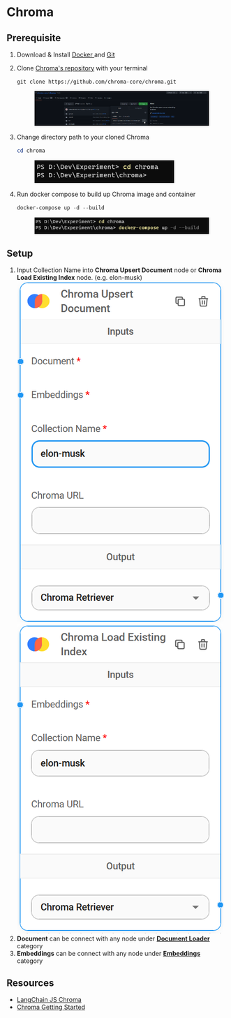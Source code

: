 # Chroma

## Prerequisite

1. Download & Install [Docker ](https://www.docker.com/)and [Git](https://git-scm.com/)
2.  Clone [Chroma's repository](https://github.com/chroma-core/chroma) with your terminal

    ```git
    git clone https://github.com/chroma-core/chroma.git
    ```

    <figure><img src="../.gitbook/assets/image (4) (1).png" alt=""><figcaption></figcaption></figure>
3.  Change directory path to your cloned Chroma

    ```powershell
    cd chroma
    ```

    <figure><img src="../.gitbook/assets/image (38) (1) (1).png" alt=""><figcaption></figcaption></figure>
4.  Run docker compose to build up Chroma image and container

    ```powershell
    docker-compose up -d --build
    ```

    <figure><img src="../.gitbook/assets/image (17).png" alt=""><figcaption></figcaption></figure>

## Setup

1. Input Collection Name into **Chroma Upsert Document** node or **Chroma Load Existing Index** node. (e.g. elon-musk)\
   ![](<../.gitbook/assets/image (37) (1).png>)![](<../.gitbook/assets/image (31).png>)
2. **Document** can be connect with any node under [**Document Loader**](../document-loaders.md) category
3. **Embeddings** can be connect with any node under [**Embeddings** ](../embeddings/)category

## Resources

* [LangChain JS Chroma](https://js.langchain.com/docs/modules/indexes/vector\_stores/integrations/chroma)
* [Chroma Getting Started](https://docs.trychroma.com/getting-started)

